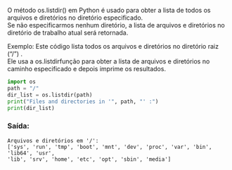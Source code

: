 O método os.listdir() em Python é usado para obter a lista de todos os arquivos e diretórios no diretório especificado.<br>
Se não especificarmos nenhum diretório, a lista de arquivos e diretórios no diretório de trabalho atual será retornada.

Exemplo: Este código lista todos os arquivos e diretórios no diretório raiz (“/”) .<br>
Ele usa a os.listdirfunção para obter a lista de arquivos e diretórios no caminho especificado e depois imprime os resultados.

```python
import os 
path = "/"
dir_list = os.listdir(path) 
print("Files and directories in '", path, "' :") 
print(dir_list) 
```

### Saída:

```
Arquivos e diretórios em '/':
['sys', 'run', 'tmp', 'boot', 'mnt', 'dev', 'proc', 'var', 'bin', 'lib64', 'usr',
'lib', 'srv', 'home', 'etc', 'opt', 'sbin', 'media']
```
